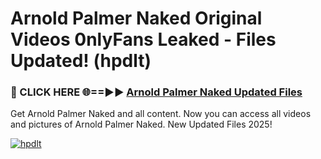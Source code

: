 # Arnold Palmer Naked Original Videos 0nlyFans Leaked - Files Updated! (hpdlt)

<h3>🔴 CLICK HERE 🌐==►► <a href="https://tinyurl.com/up5wt9bj" rel="nofollow">Arnold Palmer Naked Updated Files</a></h3>

Get Arnold Palmer Naked and all content. Now you can access all videos and pictures of Arnold Palmer Naked. New Updated Files 2025!

[![hpdlt](https://i.imgur.com/ABiUzMV.gif)](https://tinyurl.com/up5wt9bj)
